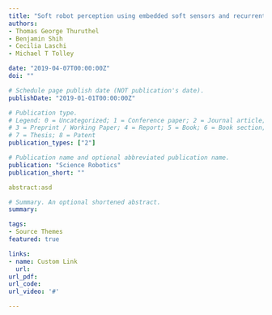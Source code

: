 ```yaml
---
title: "Soft robot perception using embedded soft sensors and recurrent neural networks"
authors:
- Thomas George Thuruthel
- Benjamin Shih
- Cecilia Laschi
- Michael T Tolley

date: "2019-04-07T00:00:00Z"
doi: ""

# Schedule page publish date (NOT publication's date).
publishDate: "2019-01-01T00:00:00Z"

# Publication type.
# Legend: 0 = Uncategorized; 1 = Conference paper; 2 = Journal article;
# 3 = Preprint / Working Paper; 4 = Report; 5 = Book; 6 = Book section;
# 7 = Thesis; 8 = Patent
publication_types: ["2"]

# Publication name and optional abbreviated publication name.
publication: "Science Robotics"
publication_short: ""

abstract:asd

# Summary. An optional shortened abstract.
summary: 

tags:
- Source Themes
featured: true

links:
- name: Custom Link
  url: 
url_pdf: 
url_code: 
url_video: '#'

---
```

